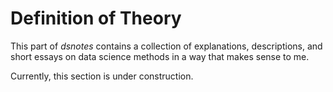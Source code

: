 # Definition of Theory

This part of *dsnotes* contains a collection of explanations, descriptions, and short essays on data science methods in a way that makes sense to me.

Currently, this section is under construction.